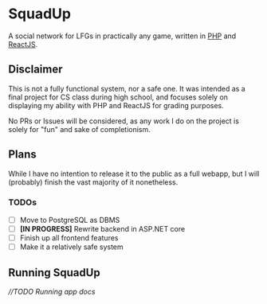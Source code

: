 # SquadUp

A social network for LFGs in practically any game, written in [PHP](https://www.php.net/) and [ReactJS](https://react.dev/).

## Disclaimer

This is not a fully functional system, nor a safe one. It was intended as a final project for CS class during high school, and focuses solely on displaying my ability with PHP and ReactJS for grading purposes.

No PRs or Issues will be considered, as any work I do on the project is solely for "fun" and sake of completionism.

## Plans

While I have no intention to release it to the public as a full webapp, but I will (probably) finish the vast majority of it nonetheless.

### TODOs

- [ ] Move to PostgreSQL as DBMS
- [ ] **[IN PROGRESS]** Rewrite backend in ASP.NET core
- [ ] Finish up all frontend features
- [ ] Make it a relatively safe system

## Running SquadUp

*//TODO Running app docs*
